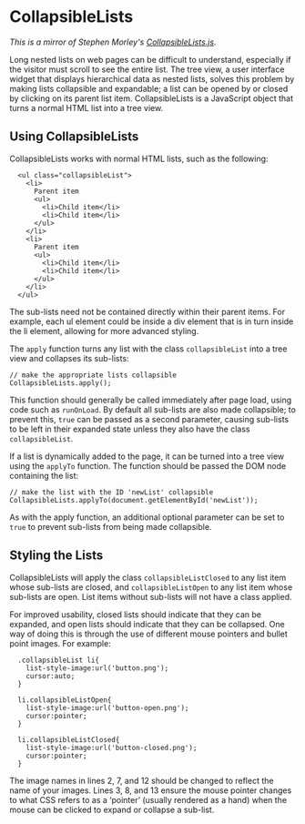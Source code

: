 # CollapsibleLists

*This is a mirror of Stephen Morley's [CollapsibleLists.js](http://code.stephenmorley.org/javascript/collapsible-lists/).*

Long nested lists on web pages can be difficult to understand, especially if the visitor must scroll to see the entire list. The tree view, a user interface widget that displays hierarchical data as nested lists, solves this problem by making lists collapsible and expandable; a list can be opened by or closed by clicking on its parent list item. CollapsibleLists is a JavaScript object that turns a normal HTML list into a tree view.

## Using CollapsibleLists

CollapsibleLists works with normal HTML lists, such as the following:

```
  <ul class="collapsibleList">
    <li>
      Parent item
      <ul>
        <li>Child item</li>
        <li>Child item</li>
      </ul>
    </li>
    <li>
      Parent item
      <ul>
        <li>Child item</li>
        <li>Child item</li>
      </ul>
    </li>
  </ul>
```

The sub-lists need not be contained directly within their parent items. For example, each ul element could be inside a div element that is in turn inside the li element, allowing for more advanced styling.

The `apply` function turns any list with the class `collapsibleList` into a tree view and collapses its sub-lists:

```
// make the appropriate lists collapsible
CollapsibleLists.apply();
```

This function should generally be called immediately after page load, using code such as `runOnLoad`. By default all sub-lists are also made collapsible; to prevent this, `true` can be passed as a second parameter, causing sub-lists to be left in their expanded state unless they also have the class `collapsibleList`.

If a list is dynamically added to the page, it can be turned into a tree view using the `applyTo` function. The function should be passed the DOM node containing the list:

```
// make the list with the ID 'newList' collapsible
CollapsibleLists.applyTo(document.getElementById('newList'));
```

As with the apply function, an additional optional parameter can be set to `true` to prevent sub-lists from being made collapsible.

## Styling the Lists

CollapsibleLists will apply the class `collapsibleListClosed` to any list item whose sub-lists are closed, and `collapsibleListOpen` to any list item whose sub-lists are open. List items without sub-lists will not have a class applied.

For improved usability, closed lists should indicate that they can be expanded, and open lists should indicate that they can be collapsed. One way of doing this is through the use of different mouse pointers and bullet point images. For example:

```
  .collapsibleList li{
    list-style-image:url('button.png');
    cursor:auto;
  }

  li.collapsibleListOpen{
    list-style-image:url('button-open.png');
    cursor:pointer;
  }

  li.collapsibleListClosed{
    list-style-image:url('button-closed.png');
    cursor:pointer;
  }
```

The image names in lines 2, 7, and 12 should be changed to reflect the name of your images. Lines 3, 8, and 13 ensure the mouse pointer changes to what CSS refers to as a ‘pointer’ (usually rendered as a hand) when the mouse can be clicked to expand or collapse a sub-list.
